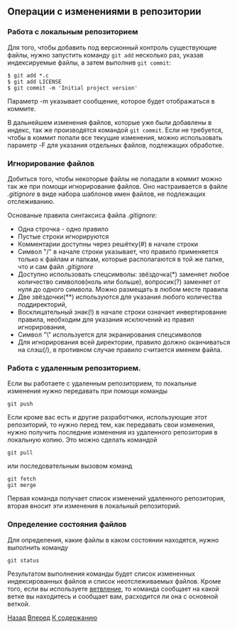 ## Операции с изменениями в репозитории

### Работа с локальным репозиторием

Для того, чтобы добавить под версионный контроль существующие файлы, нужно запустить команду `git add` несколько раз, указав индексируемые файлы, а затем выполнив `git commit`:
```
$ git add *.c
$ git add LICENSE
$ git commit -m 'Initial project version'
```

Параметр -m указывает сообщение, которое будет отображаться в коммите.

В дальнейшем изменения файлов, которые уже были добавлены в индекс, так же производятся командой `git commit`. Если не требуется, чтобы в коммит попали все текущие изменения, можно использовать параметр -F для  указания отдельных файлов, подлежащих обработке.

### Игнорирование файлов

Добиться того, чтобы некоторые файлы не попадали в коммит можно так же при помощи игнорирование файлов. Оно настраивается в файле *.gitignore* в виде набора шаблонов имен файлов, не подлежащих отслеживанию.

Основаные правила синтаксиса файла *.gitignore*:

+ Одна строчка - одно правило
+ Пустые строки игнорируются
+ Комментарии доступны через решётку(#) в начале строки
+ Символ "/" в начале строки указывает, что правило применяется только к файлам и папкам, которые располагаются в той же папке, что и сам файл *.gitignore*
+ Доступно использовать спецсимволы: звёздочка(*) заменяет любое количество символов(ноль или больше), вопросик(?) заменяет от нуля до одного символа. Можно размещать в любом месте правила
+ Две звёздочки(**) используются для указания любого количества поддиректорий,
+ Восклицательный знак(!) в начале строки означает инвертирование правила, необходим для указания исключений из правил игнорирования,
+ Символ "\\" используется для экранирования спецсимволов
+ Для игнорирования всей директории, правило должно оканчиваться на слэш(/), в противном случае правило считается именем файла.

### Работа с удаленным репозиторием.

Если вы работаете с удаленным репозиторием, то локальные изменения нужно передавать при помощи команды
```
git push 
```
Если кроме вас есть и другие разработчики, использующие этот репозиторий, то нужно перед тем, как передавать свои изменения, нужно получить последние изменения из удаленного репозитория в локальную копию. Это можно сделать командой
```
git pull
```
или последовательным вызовом команд
```
git fetch 
git merge
```
Первая команда получает список изменений удаленного репозитория, вторая вносит эти изменения в локальный репозиторий.

### Определение состояния файлов

 Для определения, какие файлы в каком состоянии находятся, нужно выполнить команду
 ```
git status
  ```
  Результатом выполнения команды будет список измененных индексированных файлов и список неотслеживаемых файлов. Кроме того, если вы используете [ветвление](./branches.md), то команда сообщает на какой ветке вы находитесь и сообщает вам, расходится ли она с основной веткой.

  [Назад](repository_operations.md) [Вперед](./changeset_info.md) [К содержанию](./readme.md)